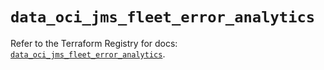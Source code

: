 # `data_oci_jms_fleet_error_analytics`

Refer to the Terraform Registry for docs: [`data_oci_jms_fleet_error_analytics`](https://registry.terraform.io/providers/hashicorp/oci/7.19.0/docs/data-sources/jms_fleet_error_analytics).
